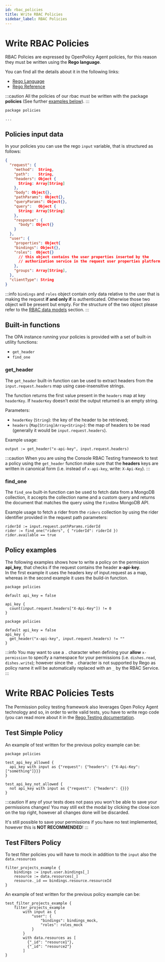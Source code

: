 ```yaml
---
id: rbac_policies
title: Write RBAC Policies
sidebar_label: RBAC Policies
---
```


# Write RBAC Policies

RBAC Policies are expressed by OpenPolicy Agent policies, for this reason they must be written using the **Rego language**.

You can find all the details about it in the following links:

- [Rego Language](https://www.openpolicyagent.org/docs/latest/policy-language/)
- [Rego Reference](https://www.openpolicyagent.org/docs/latest/policy-reference/)

:::caution
All the policies of our rbac must be written with the package **policies** (See further [examples below](#policy-examples)).
:::

```rego
package policies

...
```

## Policies input data

In your policies you can use the rego `input` variable, that is structured as follows:

```json
{
  "request": {
    "method":  String,
    "path":    String,
    "headers": Object {
      String: Array[String]
    },
    "body": Object{},
    "pathParams": Object{},
    "queryParams": Object{},
    "query":   Object {
      String: Array[String]
    },
    "response": {
      "body": Object{}
    }
  },
  "user": {
    "properties": Object{
    "bindings": Object{}, 
    "roles":  Object{}
      // this object contains the user properties inserted by the
      // authorization service in the request user properties platform header 
    },
    "groups": Array[String],
  },
  "clientType": String
}
```

:::info
`bindings` and `roles` object contain only data relative to the user that is making the request **if and only if** is authenticated. Otherwise those two object will be present but empty. For the structure of the two object please refer to the [RBAC data models](./rbac#rbac-storage) section.
:::

## Built-in functions

The OPA instance running your policies is provided with a set of built-in utility functions:

 * `get_header`
 * `find_one`

### get_header

The `get_header` built-in function can be used to extract headers from the `input.request.headers` map using case-insensitive strings.

The function returns the first value present in the `headers` map at key `headerKey`. 
If `headerKey` doesn't exist the output returned is an empty string.

Parameters:
 * `headerKey` (`String`): the key of the header to be retrieved;
 * `headers` (`Map[String]Array<String>`): the map of headers to be read (generally it would be `input.request.headers`).

Example usage:

```rego
output := get_header("x-api-key", input.request.headers)
```

:::caution
When you are using the Console RBAC Testing framework to test a policy using the `get_header` function make sure
that the **headers** keys are written in canonical form (i.e. instead of `x-api-key`, write: `X-Api-Key`).
:::


### find_one 

The `find_one` built-in function can be used to fetch data from a MongoDB collection, it accepts the collection name and a custom query and returns the document that matches the query using the `FindOne` MongoDB API.

Example usage to fetch a rider from the `riders` collection by using the rider identifier provided in the request path parameters:

```rego
riderId := input.request.pathParams.riderId
rider := find_one("riders", { "riderId": riderId })
rider.available == true
```

## Policy examples

The following examples shows how to write a policy on the permission **api_key**, that checks if the request contains the header **x-api-key**.\
In the first example it uses the headers key of input.request as a map, whereas in the second example it uses the build-in function.

```rego
package policies

default api_key = false

api_key {
  count(input.request.headers["X-Api-Key"]) != 0
}
```

```rego
package policies

default api_key = false
api_key {
  get_header("x-api-key", input.request.headers) != ""
}
```

:::info
You may want to use a `.` character when defining your **allow** `x-permission` to specify a namespace for your permissions (i.e. `dishes.read`, `dishes.write`); however since the `.` character is not supported by Rego as policy name it will be automatically replaced with an `_` by the RBAC Service.
:::

# Write RBAC Policies Tests

The Permission policy testing framework also leverages Open Policy Agent technology and so, in order to write valid tests, 
you have to write rego code (you can read more about it in the [Rego Testing documentation](https://www.openpolicyagent.org/docs/latest/policy-testing/).

## Test Simple Policy

An example of test written for the previous policy example can be:

```rego
package policies

test_api_key_allowed {
  api_key with input as {"request": {"headers": {"X-Api-Key": ["something"]}}}
}

test_api_key_not_allowed {
  not api_key with input as {"request": {"headers": {}}}
}
```

:::caution
If any of your tests does not pass you won't be able to save your permissions changes! 
You may still exit the modal by clicking the close icon on the top right, however all changes done will be discarded.

It's still possible to save your permissions if you have no test implemented, however this is **NOT RECOMMENDED**!
:::

## Test Filters Policy

To test filter policies you will have to mock in addition to the `input` also the `data.resources`

```rego
filter_projects_example {
    bindings := input.user.bindings[_]
    resource := data.resources[_]
    resource._id == bindings.resource.resourceId
}
```

An example of test written for the previous policy example can be:
```rego
test_filter_projects_example {
    filter_projects_example
        with input as {
            "user": {
                "bindings": bindings_mock,
                "roles": roles_mock
            }
        }
        with data.resources as [
          {"_id": "resource1"}, 
          {"_id": "resource2"}
        ]
}
```
<br/>
